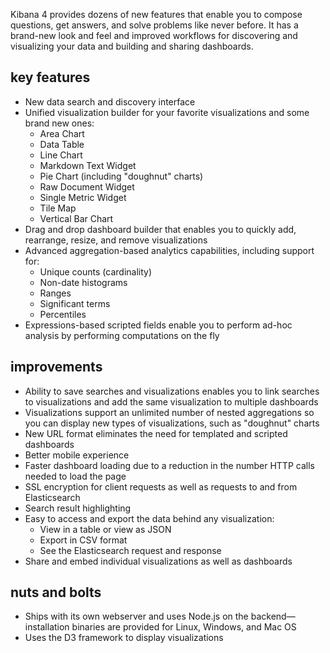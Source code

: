 Kibana 4 provides dozens of new features that enable you to compose questions, get answers, and solve problems like never before. It has a brand-new look and feel and improved workflows for discovering and visualizing your data and building and sharing dashboards.

## key features

* New data search and discovery interface
* Unified visualization builder for your favorite visualizations and some brand new ones:
  * Area Chart
  * Data Table
  * Line Chart
  * Markdown Text Widget
  * Pie Chart (including "doughnut" charts)
  * Raw Document Widget
  * Single Metric Widget
  * Tile Map
  * Vertical Bar Chart
* Drag and drop dashboard builder that enables you to quickly add, rearrange, resize, and remove visualizations
* Advanced aggregation-based analytics capabilities, including support for:
  * Unique counts (cardinality)
  * Non-date histograms
  * Ranges
  * Significant terms
  * Percentiles
* Expressions-based scripted fields enable you to perform ad-hoc analysis by performing computations on the fly

## improvements

* Ability to save searches and visualizations enables you to link searches to visualizations and add the same visualization to multiple dashboards
* Visualizations support an unlimited number of nested aggregations so you can display new types of visualizations, such as "doughnut" charts
* New URL format eliminates the need for templated and scripted dashboards
* Better mobile experience
* Faster dashboard loading due to a reduction in the number HTTP calls needed to load the page
* SSL encryption for client requests as well as requests to and from Elasticsearch
* Search result highlighting
* Easy to access and export the data behind any visualization:
  * View in a table or view as JSON
  * Export in CSV format
  * See the Elasticsearch request and response
* Share and embed individual visualizations as well as dashboards

## nuts and bolts

* Ships with its own webserver and uses Node.js on the backend—installation binaries are provided for Linux, Windows, and Mac OS
* Uses the D3 framework to display visualizations

